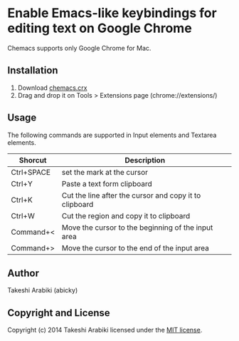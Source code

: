 # Enable Emacs-like keybindings for editing text on Google Chrome

Chemacs supports only Google Chrome for Mac.

## Installation

1. Download [chemacs.crx](http://abicky.github.io/chemacs/chemacs.crx)
2. Drag and drop it on Tools > Extensions page (chrome://extensions/)


## Usage

The following commands are supported in Input elements and Textarea elements.

| Shorcut    | Description                                            |
| ---------- | ------------------------------------------------------ |
| Ctrl+SPACE | set the mark at the cursor                             |
| Ctrl+Y     | Paste a text form clipboard                            |
| Ctrl+K     | Cut the line after the cursor and copy it to clipboard |
| Ctrl+W     | Cut the region and copy it to clipboard                |
| Command+<  | Move the cursor to the beginning of the input area     |
| Command+>  | Move the cursor to the end of the input area           |


## Author

Takeshi Arabiki (abicky)


## Copyright and License

Copyright (c) 2014 Takeshi Arabiki licensed under the [MIT license](http://opensource.org/licenses/MIT).
